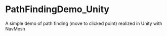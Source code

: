 # PathFindingDemo_Unity
A simple demo of path finding (move to clicked point) realized in Unity with NavMesh
